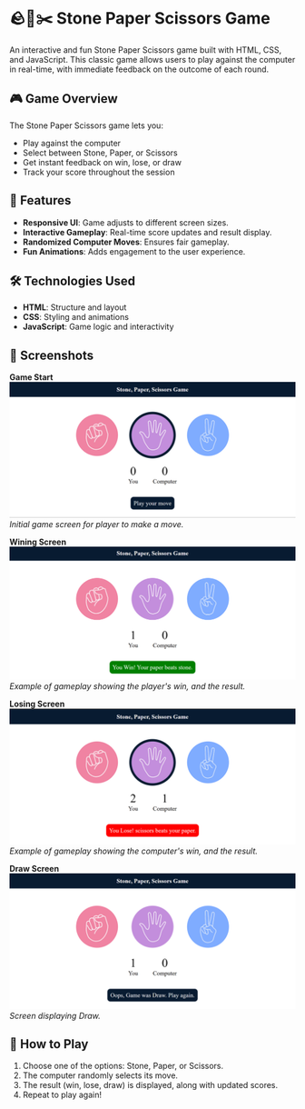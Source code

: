 # 🪨📄✂️ Stone Paper Scissors Game

An interactive and fun Stone Paper Scissors game built with HTML, CSS, and JavaScript. This classic game allows users to play against the computer in real-time, with immediate feedback on the outcome of each round.

## 🎮 Game Overview

The Stone Paper Scissors game lets you:
- Play against the computer
- Select between Stone, Paper, or Scissors
- Get instant feedback on win, lose, or draw
- Track your score throughout the session

## 🌟 Features
- **Responsive UI**: Game adjusts to different screen sizes.
- **Interactive Gameplay**: Real-time score updates and result display.
- **Randomized Computer Moves**: Ensures fair gameplay.
- **Fun Animations**: Adds engagement to the user experience.

## 🛠️ Technologies Used
- **HTML**: Structure and layout
- **CSS**: Styling and animations
- **JavaScript**: Game logic and interactivity

## 📸 Screenshots

**Game Start**  
![Game Start](./screenshots/Screenshot%20(208).png)  
*Initial game screen for player to make a move.*

**Wining Screen**  
![Wining Screen](./screenshots/Screenshot%20(209).png)  
*Example of gameplay showing the player's win, and the result.*

**Losing Screen**
![Losing Screen](./screenshots/Screenshot%20(211).png)  
*Example of gameplay showing the computer's win, and the result.*


**Draw Screen**  
![Draw Screen](./screenshots/Screenshot%20(210).png)  
*Screen displaying Draw.*

## 🚀 How to Play
1. Choose one of the options: Stone, Paper, or Scissors.
2. The computer randomly selects its move.
3. The result (win, lose, draw) is displayed, along with updated scores.
4. Repeat to play again!

